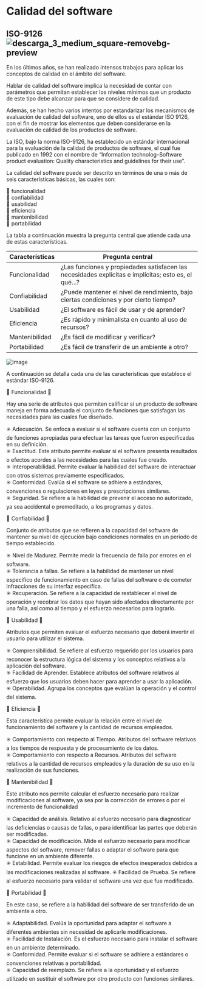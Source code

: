 # Calidad del software #

## ISO-9126  ![descarga_3_medium_square-removebg-preview](https://user-images.githubusercontent.com/123017277/222327945-7c68c3c8-df61-4ba0-a720-592b8b97859e.png)

En los últimos años, se han realizado intensos trabajos para aplicar los conceptos de calidad en el ámbito del software.

Hablar de calidad del software implica la necesidad de contar con parámetros que permitan establecer los niveles mínimos que un producto de este tipo debe alcanzar
para que se considere de calidad.

Además, se han hecho varios intentos por estandarizar los mecanismos de evaluación de calidad del software, uno de ellos es el estándar ISO 9126, con el fin de mostrar los elementos que deben considerarse en la evaluación de calidad de los productos de software.

La ISO, bajo la norma ISO-9126, ha establecido un estándar internacional para la evaluación de la calidad de productos de software, el cual fue publicado en 1992 con el nombre de “Information technolog–Software product evaluation: Quality characteristics and guidelines for their use”.

La calidad del software puede ser descrito en términos de una o más de seis características básicas, las cuales son: 

:small_red_triangle_down: funcionalidad  
:small_red_triangle_down: confiabilidad  
:small_red_triangle_down: usabilidad  
:small_red_triangle_down: eficiencia  
:small_red_triangle_down: mantenibilidad   
:small_red_triangle_down: portabilidad  

La tabla a continuación muestra la pregunta central que atiende cada una de estas características.

| Características | Pregunta central |
| ----------- | ----------- |
| Funcionalidad | ¿Las funciones y propiedades satisfacen las necesidades explícitas e implícitas; esto es, el qué…? |
| Confiabilidad | ¿Puede mantener el nivel de rendimiento, bajo ciertas condiciones y por cierto tiempo? |
| Usabilidad | ¿El software es fácil de usar y de aprender? |
| Eficiencia | ¿Es rápido y minimalista en cuanto al uso de recursos? |
| Mantenibilidad | ¿Es fácil de modificar y verificar? |
| Portabilidad | ¿Es fácil de transferir de un ambiente a otro? |

![image](https://user-images.githubusercontent.com/123017277/222332820-5eaba490-176c-46d5-922f-9f7863dcf6ef.png)

A continuación se detalla cada una de las características que establece el estándar ISO-9126.

:large_blue_diamond: Funcionalidad :large_blue_diamond:

Hay una serie de atributos que permiten calificar si un producto de software maneja en forma adecuada el conjunto de funciones que satisfagan las necesidades para las cuales fue diseñado.

:eight_spoked_asterisk: Adecuación. Se enfoca a evaluar si el software cuenta con un conjunto de funciones apropiadas para efectuar las tareas que fueron especificadas                         en su definición.  
:eight_spoked_asterisk: Exactitud. Este atributo permite evaluar si el software presenta resultados o efectos acordes a las necesidades para las cuales fue creado.  
:eight_spoked_asterisk: Interoperabilidad. Permite evaluar la habilidad del software de interactuar con otros sistemas previamente especificados.  
:eight_spoked_asterisk: Conformidad. Evalúa si el software se adhiere a estándares, convenciones o regulaciones en leyes y prescripciones similares.  
:eight_spoked_asterisk: Seguridad. Se refiere a la habilidad de prevenir el acceso no autorizado, ya sea accidental o premeditado, a los programas y datos.  

:large_blue_diamond: Confiabilidad :large_blue_diamond:

Conjunto de atributos que se refieren a la capacidad del software de mantener su nivel de ejecución bajo condiciones normales en un periodo de tiempo establecido.

:eight_spoked_asterisk: Nivel de Madurez. Permite medir la frecuencia de falla por errores en el software.  
:eight_spoked_asterisk: Tolerancia a fallas. Se refiere a la habilidad de mantener un nivel específico de funcionamiento en caso de fallas del software o de cometer infracciones de su interfaz específica.  
:eight_spoked_asterisk: Recuperación. Se refiere a la capacidad de restablecer el nivel de operación y recobrar los datos que hayan sido afectados directamente por una falla, así como al tiempo y el esfuerzo necesarios para lograrlo.  

:large_blue_diamond: Usabilidad :large_blue_diamond:

Atributos que permiten evaluar el esfuerzo necesario que deberá invertir el usuario para utilizar el sistema.

:eight_spoked_asterisk: Comprensibilidad. Se refiere al esfuerzo requerido por los usuarios para reconocer la estructura lógica del sistema y los conceptos relativos a la aplicación del software.  
:eight_spoked_asterisk: Facilidad de Aprender. Establece atributos del software relativos al esfuerzo que los usuarios deben hacer para aprender a usar la aplicación.  
:eight_spoked_asterisk: Operabilidad. Agrupa los conceptos que evalúan la operación y el control del sistema.  


:large_blue_diamond: Eficiencia :large_blue_diamond:

Esta característica permite evaluar la relación entre el nivel de funcionamiento del software y la cantidad de recursos empleados.

:eight_spoked_asterisk: Comportamiento con respecto al Tiempo. Atributos del software relativos a los tiempos de respuesta y de procesamiento de los datos.  
:eight_spoked_asterisk: Comportamiento con respecto a Recursos. Atributos del software relativos a la cantidad de recursos empleados y la duración de su uso en la realización de sus funciones.  

:large_blue_diamond: Mantenibilidad :large_blue_diamond:

Este atributo nos permite calcular el esfuerzo necesario para realizar modificaciones al software, ya sea por la corrección de errores o por el incremento de funcionalidad

:eight_spoked_asterisk: Capacidad de análisis. Relativo al esfuerzo necesario para diagnosticar las deficiencias o causas de fallas, o para identificar las partes que deberán ser modificadas.  
:eight_spoked_asterisk: Capacidad de modificación. Mide el esfuerzo necesario para modificar aspectos del software, remover fallas o adaptar el software para que funcione en un ambiente diferente.  
:eight_spoked_asterisk: Estabilidad. Permite evaluar los riesgos de efectos inesperados debidos a las modificaciones realizadas al software. 
:eight_spoked_asterisk: Facilidad de Prueba. Se refiere al esfuerzo necesario para validar el software una vez que fue modificado.

:large_blue_diamond: Portabilidad :large_blue_diamond:

En este caso, se refiere a la habilidad del software de ser transferido de un ambiente a otro.

:eight_spoked_asterisk: Adaptabilidad. Evalúa la oportunidad para adaptar el software a diferentes ambientes sin necesidad de aplicarle modificaciones.  
:eight_spoked_asterisk: Facilidad de Instalación. Es el esfuerzo necesario para instalar el software en un ambiente determinado.  
:eight_spoked_asterisk: Conformidad. Permite evaluar si el software se adhiere a estándares o convenciones relativas a portabilidad.  
:eight_spoked_asterisk: Capacidad de reemplazo. Se refiere a la oportunidad y el esfuerzo utilizado en sustituir el software por otro producto con funciones similares.

